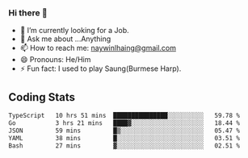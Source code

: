 ### Hi there 👋

- 🔭 I’m currently looking for a Job.
- 💬 Ask me about ...Anything
- 📫 How to reach me: naywinlhaing@gmail.com
- 😄 Pronouns: He/Him
- ⚡ Fun fact: I used to play Saung(Burmese Harp).


## Coding Stats
<!--START_SECTION:waka-->

```txt
TypeScript   10 hrs 51 mins  ███████████████░░░░░░░░░░   59.78 %
Go           3 hrs 21 mins   ████▓░░░░░░░░░░░░░░░░░░░░   18.44 %
JSON         59 mins         █▒░░░░░░░░░░░░░░░░░░░░░░░   05.47 %
YAML         38 mins         █░░░░░░░░░░░░░░░░░░░░░░░░   03.51 %
Bash         27 mins         ▓░░░░░░░░░░░░░░░░░░░░░░░░   02.51 %
```

<!--END_SECTION:waka-->
